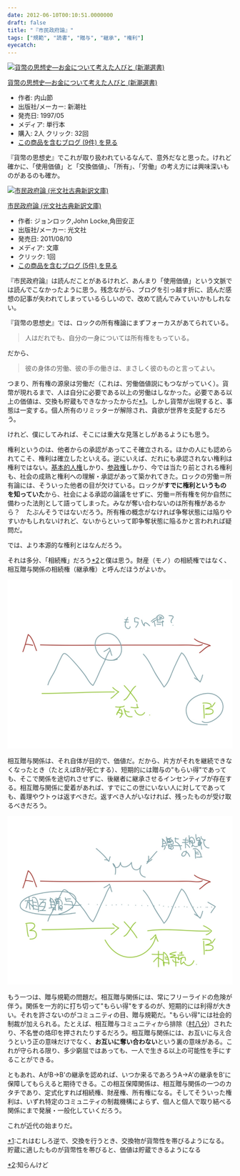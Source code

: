 ```yaml
---
date: 2012-06-10T00:10:51.0000000
draft: false
title: "『市民政府論』"
tags: ["規範", "読書", "贈与", "継承", "権利"]
eyecatch: 
---
```

<p><div class="hatena-asin-detail"><a href="http://www.amazon.co.jp/exec/obidos/ASIN/4106005158/bestylesnet-22/"><img src="http://ecx.images-amazon.com/images/I/41E9VPF76XL._SL160_.jpg" class="hatena-asin-detail-image" alt="貨幣の思想史―お金について考えた人びと (新潮選書)" title="貨幣の思想史―お金について考えた人びと (新潮選書)"></a><div class="hatena-asin-detail-info"><p class="hatena-asin-detail-title"><a href="http://www.amazon.co.jp/exec/obidos/ASIN/4106005158/bestylesnet-22/">貨幣の思想史―お金について考えた人びと (新潮選書)</a></p><ul><li><span class="hatena-asin-detail-label">作者:</span> 内山節</li><li><span class="hatena-asin-detail-label">出版社/メーカー:</span> 新潮社</li><li><span class="hatena-asin-detail-label">発売日:</span> 1997/05</li><li><span class="hatena-asin-detail-label">メディア:</span> 単行本</li><li><span class="hatena-asin-detail-label">購入</span>: 2人 <span class="hatena-asin-detail-label">クリック</span>: 32回</li><li><a href="http://d.hatena.ne.jp/asin/4106005158/bestylesnet-22" target="_blank">この商品を含むブログ (9件) を見る</a></li></ul></div><div class="hatena-asin-detail-foot"></div></div></p><p>『貨幣の思想史』でこれが取り扱われているなんて、意外だなと思った。けれど確かに、「使用価値」と「交換価値」、「所有」、「労働」の考え方には興味深いものがあるのも確か。</p><p><div class="hatena-asin-detail"><a href="http://www.amazon.co.jp/exec/obidos/ASIN/4334752349/bestylesnet-22/"><img src="http://ecx.images-amazon.com/images/I/41b6HlOfFmL._SL160_.jpg" class="hatena-asin-detail-image" alt="市民政府論 (光文社古典新訳文庫)" title="市民政府論 (光文社古典新訳文庫)"></a><div class="hatena-asin-detail-info"><p class="hatena-asin-detail-title"><a href="http://www.amazon.co.jp/exec/obidos/ASIN/4334752349/bestylesnet-22/">市民政府論 (光文社古典新訳文庫)</a></p><ul><li><span class="hatena-asin-detail-label">作者:</span> ジョンロック,John Locke,角田安正</li><li><span class="hatena-asin-detail-label">出版社/メーカー:</span> 光文社</li><li><span class="hatena-asin-detail-label">発売日:</span> 2011/08/10</li><li><span class="hatena-asin-detail-label">メディア:</span> 文庫</li><li> <span class="hatena-asin-detail-label">クリック</span>: 1回</li><li><a href="http://d.hatena.ne.jp/asin/4334752349/bestylesnet-22" target="_blank">この商品を含むブログ (5件) を見る</a></li></ul></div><div class="hatena-asin-detail-foot"></div></div></p><p>『市民政府論』は読んだことがあるけれど、あんまり「使用価値」という文脈では読んでこなかったように思う。残念ながら、ブログを引っ越す折に、読んだ感想の記事が失われてしまっているらしいので、改めて読んでみていいかもしれない。</p><p>『貨幣の思想史』では、ロックの所有権論にまずフォーカスがあてられている。</p>

<blockquote>
<p>人はだれでも、自分の一身については所有権をもっている。</p>

</blockquote>
<p>だから、</p>

<blockquote>
<p>彼の身体の労働、彼の手の働きは、まさしく彼のものと言ってよい。</p>

</blockquote>
<p>つまり、所有権の源泉は労働だ（これは、労働価値説にもつながっていく）。貨幣が現れるまで、人は自分に必要である以上の労働はしなかった。必要である以上の価値は、交換も貯蔵もできなかったからだ<a href="#f1" name="fn1" title="これはむしろ逆で、交換を行うとき、交換物が貨幣性を帯びるようになる。貯蔵に適したものが貨幣性を帯びると、価値は貯蔵できるようになる">*1</a>。しかし貨幣が出現すると、事態は一変する。個人所有のリミッターが解除され、貪欲が世界を支配するだろう。</p><p>けれど、僕にしてみれば、そこには重大な見落としがあるようにも思う。</p><p>権利というのは、他者からの承認があってこそ確立される。ほかの人にも認められてこそ、権利は確立したといえる。逆にいえば、だれにも承認されない権利は権利ではない。<a class="keyword" href="http://d.hatena.ne.jp/keyword/%B4%F0%CB%DC%C5%AA%BF%CD%B8%A2">基本的人権</a>しかり、<a class="keyword" href="http://d.hatena.ne.jp/keyword/%BB%B2%C0%AF%B8%A2">参政権</a>しかり、今では当たり前とされる権利も、社会の成熟と権利への理解・承認があって築かれてきた。ロックの労働＝所有論には、そういった他者の目が欠けている。ロックが<b>すでに権利というものを知っていた</b>から、社会による承認の論議をせずに、労働＝所有権を何か自然に備わった法則として語ってしまった。みなが奪い合わないのは所有権があるから？　たぶんそうではないだろう。所有権の概念がなければ争奪状態には陥りやすいかもしれないけれど、ないからといって即争奪状態に陥るかと言われれば疑問だ。</p><p>では、より本源的な権利とはなんだろう。</p><p>それは多分、「相続権」だろう<a href="#f2" name="fn2" title="知らんけど">*2</a>と僕は思う。財産（モノ）の相続権ではなく、相互贈与関係の相続権（継承権）と呼んだほうがよいか。</p><p><img src="20120609234202.jpg" alt="f:id:daruyanagi:20120609234202j:plain" title="f:id:daruyanagi:20120609234202j:plain" class="hatena-fotolife"></p><p>相互贈与関係は、それ自体が目的で、価値だ。だから、片方がそれを継続できなくなったとき（たとえばBが死亡する）、短期的には贈与の"もらい得"であっても、そこで関係を途切れさせずに、後継者に継承させるインセンティブが存在する。相互贈与関係に愛着があれば、すでにこの世にいない人に対してであっても、義理やウトゥは返すべきだ。返すべき人がいなければ、残ったものが受け取るべきだろう。</p><p><img src="20120609234204.jpg" alt="f:id:daruyanagi:20120609234204j:plain" title="f:id:daruyanagi:20120609234204j:plain" class="hatena-fotolife"></p><p>もう一つは、贈与規範の問題だ。相互贈与関係には、常にフリーライドの危険が伴う。関係を一方的に打ち切って"もらい得"をするのが、短期的には利得が大きい。それを許さないのがコミュニティの目、贈与規範だ。"もらい得"には社会的制裁が加えられる。たとえば、相互贈与コミュニティから排除（<a class="keyword" href="http://d.hatena.ne.jp/keyword/%C2%BC%C8%AC%CA%AC">村八分</a>）されたり、不名誉の烙印を押されたりするだろう。相互贈与関係には、お互いに与え合うという正の意味だけでなく、<b>お互いに奪い合わない</b>という裏の意味がある。これが守られる限り、多少窮屈ではあっても、一人で生きる以上の可能性を手にすることができる。</p><p>ともあれ、AがB→B'の継承を認めれば、いつか来るであろうA→A'の継承をB'に保障してもらえると期待できる。この相互保障関係は、相互贈与関係の一つのカタチであり、定式化すれば相続権、財産権、所有権になる。そしてそういった権利は、いずれ特定のコミュニティの制裁機構によらず、個人と個人で取り結べる関係にまで発展・一般化していくだろう。</p><p>これが近代の始まりだ。</p>
<div class="footnote">
<p class="footnote"><a href="#fn1" name="f1" class="footnote-number">*1</a><span class="footnote-delimiter">:</span><span class="footnote-text">これはむしろ逆で、交換を行うとき、交換物が貨幣性を帯びるようになる。貯蔵に適したものが貨幣性を帯びると、価値は貯蔵できるようになる</span></p>
<p class="footnote"><a href="#fn2" name="f2" class="footnote-number">*2</a><span class="footnote-delimiter">:</span><span class="footnote-text">知らんけど</span></p>
</div>